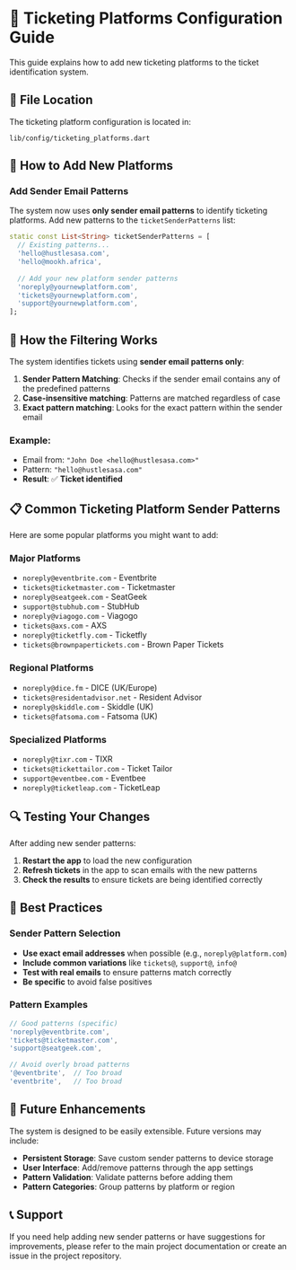 # 🎫 Ticketing Platforms Configuration Guide

This guide explains how to add new ticketing platforms to the ticket identification system.

## 📁 File Location

The ticketing platform configuration is located in:
```
lib/config/ticketing_platforms.dart
```

## 🔧 How to Add New Platforms

### **Add Sender Email Patterns**

The system now uses **only sender email patterns** to identify ticketing platforms. Add new patterns to the `ticketSenderPatterns` list:

```dart
static const List<String> ticketSenderPatterns = [
  // Existing patterns...
  'hello@hustlesasa.com',
  'hello@mookh.africa',
  
  // Add your new platform sender patterns
  'noreply@yournewplatform.com',
  'tickets@yournewplatform.com',
  'support@yournewplatform.com',
];
```

## 🎯 How the Filtering Works

The system identifies tickets using **sender email patterns only**:

1. **Sender Pattern Matching**: Checks if the sender email contains any of the predefined patterns
2. **Case-insensitive matching**: Patterns are matched regardless of case
3. **Exact pattern matching**: Looks for the exact pattern within the sender email

### **Example:**
- Email from: `"John Doe <hello@hustlesasa.com>"`
- Pattern: `"hello@hustlesasa.com"`
- **Result**: ✅ **Ticket identified**

## 📋 Common Ticketing Platform Sender Patterns

Here are some popular platforms you might want to add:

### **Major Platforms**
- `noreply@eventbrite.com` - Eventbrite
- `tickets@ticketmaster.com` - Ticketmaster
- `noreply@seatgeek.com` - SeatGeek
- `support@stubhub.com` - StubHub
- `noreply@viagogo.com` - Viagogo
- `tickets@axs.com` - AXS
- `noreply@ticketfly.com` - Ticketfly
- `tickets@brownpapertickets.com` - Brown Paper Tickets

### **Regional Platforms**
- `noreply@dice.fm` - DICE (UK/Europe)
- `tickets@residentadvisor.net` - Resident Advisor
- `noreply@skiddle.com` - Skiddle (UK)
- `tickets@fatsoma.com` - Fatsoma (UK)

### **Specialized Platforms**
- `noreply@tixr.com` - TIXR
- `tickets@tickettailor.com` - Ticket Tailor
- `support@eventbee.com` - Eventbee
- `noreply@ticketleap.com` - TicketLeap

## 🔍 Testing Your Changes

After adding new sender patterns:

1. **Restart the app** to load the new configuration
2. **Refresh tickets** in the app to scan emails with the new patterns
3. **Check the results** to ensure tickets are being identified correctly

## 📝 Best Practices

### **Sender Pattern Selection**
- **Use exact email addresses** when possible (e.g., `noreply@platform.com`)
- **Include common variations** like `tickets@`, `support@`, `info@`
- **Test with real emails** to ensure patterns match correctly
- **Be specific** to avoid false positives

### **Pattern Examples**
```dart
// Good patterns (specific)
'noreply@eventbrite.com',
'tickets@ticketmaster.com',
'support@seatgeek.com',

// Avoid overly broad patterns
'@eventbrite',  // Too broad
'eventbrite',   // Too broad
```

## 🚀 Future Enhancements

The system is designed to be easily extensible. Future versions may include:

- **Persistent Storage**: Save custom sender patterns to device storage
- **User Interface**: Add/remove patterns through the app settings
- **Pattern Validation**: Validate patterns before adding them
- **Pattern Categories**: Group patterns by platform or region

## 📞 Support

If you need help adding new sender patterns or have suggestions for improvements, please refer to the main project documentation or create an issue in the project repository. 